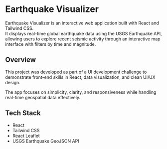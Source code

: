 # Earthquake Visualizer

Earthquake Visualizer is an interactive web application built with React and Tailwind CSS.  
It displays real-time global earthquake data using the USGS Earthquake API, allowing users to explore recent seismic activity through an interactive map interface with filters by time and magnitude.

## Overview

This project was developed as part of a UI development challenge to demonstrate front-end skills in React, data visualization, and clean UI/UX design.  

The app focuses on simplicity, clarity, and responsiveness while handling real-time geospatial data effectively.

## Tech Stack

- React  
- Tailwind CSS  
- React Leaflet  
- USGS Earthquake GeoJSON API

